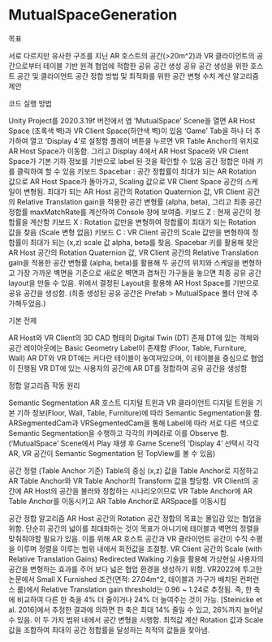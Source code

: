 # MutualSpaceGeneration

목표

서로 다르지만 유사한 구조를 지닌 AR 호스트의 공간(>20m^2)과 VR 클라이언트의 공간으로부터 테이블 기반 원격 협업에 적합한 공유 공간 생성
공유 공간 생성을 위한 호스트 공간 및 클라이언트 공간 정합 방법 및 최적화를 위한 공간 변형 수치 계산 알고리즘 제안

코드 실행 방법

Unity Project를 2020.3.19f 버전에서 염
‘MutualSpace’ Scene을 열면 AR Host Space (초록색 벽)과 VR Client Space(하얀색 벽)이 있음
‘Game’ Tab을 하나 더 추가하여 열고 ‘Display 4’로 설정함
플레이 버튼을 누르면 VR Table Anchor의 위치로 AR Host Space가 이동함. 그리고 Display 4에서 AR Host Space와 VR Client Space가 기본 기하 정보를 기반으로 label 된 것을 확인할 수 있음
공간 정합은 아래 키를 클릭하여 할 수 있음
키보드 Spacebar : 공간 정합률이 최대가 되는 AR Rotation 값으로 AR Host Space가 돌아가고, Scaling 값으로 VR Client Space 공간의 스케일이 변형됨. 최대가 되는 AR Host 공간의 Rotation Quaternion 값, VR Client 공간의 Relative Translation gain을 적용한 공간 변형률 (alpha, beta), 그리고 최종 공간정합률 maxMatchRate를 계산하여 Console 창에 보여줌.
키보드 Z : 현재 공간의 정합률을 계산함
키보드 X : Rotation 값만을 변형하여 정합률이 최대가 되는 Rotation 값을 찾음 (Scale 변형 없음)
키보드 C : VR Client 공간의 Scale 값만을 변형하여 정합률이 최대가 되는 (x,z) scale 값 alpha, beta를 찾음.
Spacebar 키를 활용해 찾은 AR Host 공간의 Rotation Quaternion 값, VR Client 공간의 Relative Translation gain을 적용한 공간 변형률 (alpha, beta)를 활용해 두 공간의 위치와 스케일을 변형하고 가장 가까운 벽면을 기준으로 새로운 벽면과 겹쳐진 가구들을 놓으면 최종 공유 공간 layout을 만들 수 있음.
위에서 결정된 Layout을 활용해 AR Host Space를 기반으로 공유 공간을 생성함.
(최종 생성된 공유 공간은 Prefab > MutualSpace 폴더 안에 추가해두었음.)


기본 전제

AR Host와 VR Client의 3D CAD 형태의 Digital Twin (DT) 존재
DT에 있는 객체와 공간 레이아웃에는 Basic Geometry Label이 존재함 (Floor, Table, Furniture, Wall)
AR DT와 VR DT에는 커다란 테이블이 놓여져있으며, 이 테이블을 중심으로 협업이 진행됨
VR DT에 있는 사용자의 공간에 AR DT를 정합하여 공유 공간을 생성함


정합 알고리즘 작동 원리

Semantic Segmentation
AR 호스트 디지털 트윈과 VR 클라이언트 디지털 트윈을 기본 기하 정보(Floor, Wall, Table, Furniture)에 따라 Semantic Segmentation을 함. 
ARSegmentedCam과 VRSegmentedCam을 통해 Label에 따라 서로 다른 색으로 Semantic Segmentation을 수행하고 각각의 카메라로 이를 Observe 함.
(‘MutualSpace’ Scene에서 Play 재생 후 Game Scene의 ‘Display 4’ 선택시 각각 AR, VR 공간이 Semantic Segmentation 된 TopView를 볼 수 있음)


공간 정렬 (Table Anchor 기준)
Table의 중심 (x,z) 값을 Table Anchor로 지정하고 AR Table Anchor와 VR Table Anchor의 Transform 값을 할당함. VR Client의 공간에 AR Host의 공간을 불러와 정합하는 시나리오이므로 VR Table Anchor에 AR Table Anchor를 이동시키고 AR Table Anchor로 ARSpace를 이동시킴


공간 정합 알고리즘
AR Host 공간의 Rotation
공간 정합의 목표는 몰입감 있는 협업을 위함. 단순히 공간의 넓이를 최대화하는 것이 목표가 아니기에 테이블과 벽면의 정렬을 맞춰줘야할 필요가 있음. 이를 위해 AR 호스트 공간과 VR 클라이언트 공간이 수직 수평을 이루며 정렬을 이루는 범위 내에서 회전값을 조절함.
VR Client 공간의 Scale (with Relative Translation Gains)
Redirected Walking 기술을 활용해 가상현실 사용자의 공간을 변형하는 효과를 주어 보다 넓은 협업 환경을 생성하기 위함. VR2022에 투고한 논문에서 Small X Furnished 조건(면적: 27.04m^2, 테이블과 가구가 배치된 컨퍼런스 룸)에서 Relative Translation gain threshold는 0.96 ~ 1.24로 추정됨. 즉, 한 축에 비교하여 다른 한 축을 4% 더 줄이거나 24% 더 늘여주는 것이 가능. [Steinicke et al. 2016]에서 추정한 결과에 의하면 한 축은 최대 14% 줄일 수 있고, 26%까지 늘어날 수 있음. 이 두 가지 범위 내에서 공간 변형을 시행함.
최적값 계산
Rotation 값과 Scale 값을 조합하여 최대의 공간 정합률을 달성하는 최적의 값들을 찾아냄. 

